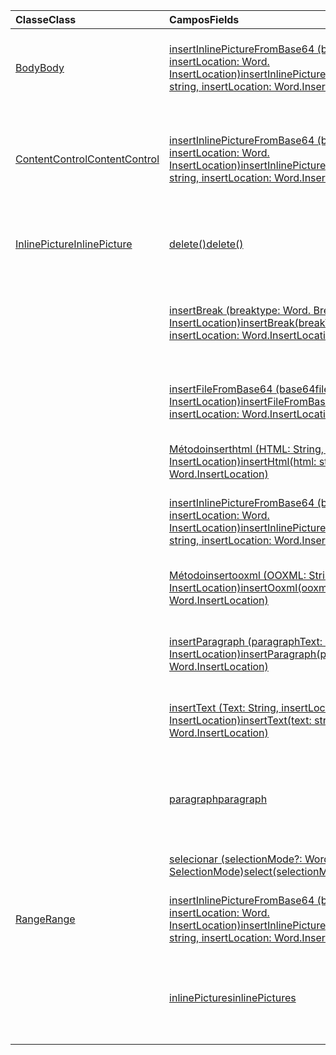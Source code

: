 | <span data-ttu-id="3df34-101">Classe</span><span class="sxs-lookup"><span data-stu-id="3df34-101">Class</span></span> | <span data-ttu-id="3df34-102">Campos</span><span class="sxs-lookup"><span data-stu-id="3df34-102">Fields</span></span> | <span data-ttu-id="3df34-103">Descrição</span><span class="sxs-lookup"><span data-stu-id="3df34-103">Description</span></span> |
|:---|:---|:---|
|[<span data-ttu-id="3df34-104">Body</span><span class="sxs-lookup"><span data-stu-id="3df34-104">Body</span></span>](/javascript/api/word/word.body)|[<span data-ttu-id="3df34-105">insertInlinePictureFromBase64 (base64EncodedImage: String, insertLocation: Word. InsertLocation)</span><span class="sxs-lookup"><span data-stu-id="3df34-105">insertInlinePictureFromBase64(base64EncodedImage: string, insertLocation: Word.InsertLocation)</span></span>](/javascript/api/word/word.body#insertinlinepicturefrombase64-base64encodedimage--insertlocation-)|<span data-ttu-id="3df34-106">Insere uma imagem no corpo, no local especificado.</span><span class="sxs-lookup"><span data-stu-id="3df34-106">Inserts a picture into the body at the specified location.</span></span>|
|[<span data-ttu-id="3df34-107">ContentControl</span><span class="sxs-lookup"><span data-stu-id="3df34-107">ContentControl</span></span>](/javascript/api/word/word.contentcontrol)|[<span data-ttu-id="3df34-108">insertInlinePictureFromBase64 (base64EncodedImage: String, insertLocation: Word. InsertLocation)</span><span class="sxs-lookup"><span data-stu-id="3df34-108">insertInlinePictureFromBase64(base64EncodedImage: string, insertLocation: Word.InsertLocation)</span></span>](/javascript/api/word/word.contentcontrol#insertinlinepicturefrombase64-base64encodedimage--insertlocation-)|<span data-ttu-id="3df34-109">Insere uma imagem embutida no local especificado dentro do controle de conteúdo.</span><span class="sxs-lookup"><span data-stu-id="3df34-109">Inserts an inline picture into the content control at the specified location.</span></span>|
|[<span data-ttu-id="3df34-110">InlinePicture</span><span class="sxs-lookup"><span data-stu-id="3df34-110">InlinePicture</span></span>](/javascript/api/word/word.inlinepicture)|[<span data-ttu-id="3df34-111">delete()</span><span class="sxs-lookup"><span data-stu-id="3df34-111">delete()</span></span>](/javascript/api/word/word.inlinepicture#delete--)|<span data-ttu-id="3df34-112">Exclui a imagem embutida do documento.</span><span class="sxs-lookup"><span data-stu-id="3df34-112">Deletes the inline picture from the document.</span></span>|
||[<span data-ttu-id="3df34-113">insertBreak (breaktype: Word. Breaktype, insertLocation: Word. InsertLocation)</span><span class="sxs-lookup"><span data-stu-id="3df34-113">insertBreak(breakType: Word.BreakType, insertLocation: Word.InsertLocation)</span></span>](/javascript/api/word/word.inlinepicture#insertbreak-breaktype--insertlocation-)|<span data-ttu-id="3df34-114">Insere uma quebra no local especificado no documento principal.</span><span class="sxs-lookup"><span data-stu-id="3df34-114">Inserts a break at the specified location in the main document.</span></span>|
||[<span data-ttu-id="3df34-115">insertFileFromBase64 (base64file: String, insertLocation: Word. InsertLocation)</span><span class="sxs-lookup"><span data-stu-id="3df34-115">insertFileFromBase64(base64File: string, insertLocation: Word.InsertLocation)</span></span>](/javascript/api/word/word.inlinepicture#insertfilefrombase64-base64file--insertlocation-)|<span data-ttu-id="3df34-116">Insere um documento no local especificado.</span><span class="sxs-lookup"><span data-stu-id="3df34-116">Inserts a document at the specified location.</span></span>|
||[<span data-ttu-id="3df34-117">Métodoinserthtml (HTML: String, insertLocation: Word. InsertLocation)</span><span class="sxs-lookup"><span data-stu-id="3df34-117">insertHtml(html: string, insertLocation: Word.InsertLocation)</span></span>](/javascript/api/word/word.inlinepicture#inserthtml-html--insertlocation-)|<span data-ttu-id="3df34-118">Insere HTML no local especificado.</span><span class="sxs-lookup"><span data-stu-id="3df34-118">Inserts HTML at the specified location.</span></span>|
||[<span data-ttu-id="3df34-119">insertInlinePictureFromBase64 (base64EncodedImage: String, insertLocation: Word. InsertLocation)</span><span class="sxs-lookup"><span data-stu-id="3df34-119">insertInlinePictureFromBase64(base64EncodedImage: string, insertLocation: Word.InsertLocation)</span></span>](/javascript/api/word/word.inlinepicture#insertinlinepicturefrombase64-base64encodedimage--insertlocation-)|<span data-ttu-id="3df34-120">Insere uma imagem embutida no local especificado.</span><span class="sxs-lookup"><span data-stu-id="3df34-120">Inserts an inline picture at the specified location.</span></span>|
||[<span data-ttu-id="3df34-121">Métodoinsertooxml (OOXML: String, insertLocation: Word. InsertLocation)</span><span class="sxs-lookup"><span data-stu-id="3df34-121">insertOoxml(ooxml: string, insertLocation: Word.InsertLocation)</span></span>](/javascript/api/word/word.inlinepicture#insertooxml-ooxml--insertlocation-)|<span data-ttu-id="3df34-122">Insere um formato OOXML no local especificado.</span><span class="sxs-lookup"><span data-stu-id="3df34-122">Inserts OOXML at the specified location.</span></span>|
||[<span data-ttu-id="3df34-123">insertParagraph (paragraphText: String, insertLocation: Word. InsertLocation)</span><span class="sxs-lookup"><span data-stu-id="3df34-123">insertParagraph(paragraphText: string, insertLocation: Word.InsertLocation)</span></span>](/javascript/api/word/word.inlinepicture#insertparagraph-paragraphtext--insertlocation-)|<span data-ttu-id="3df34-124">Insere um parágrafo no local especificado.</span><span class="sxs-lookup"><span data-stu-id="3df34-124">Inserts a paragraph at the specified location.</span></span>|
||[<span data-ttu-id="3df34-125">insertText (Text: String, insertLocation: Word. InsertLocation)</span><span class="sxs-lookup"><span data-stu-id="3df34-125">insertText(text: string, insertLocation: Word.InsertLocation)</span></span>](/javascript/api/word/word.inlinepicture#inserttext-text--insertlocation-)|<span data-ttu-id="3df34-126">Insere um texto no local especificado.</span><span class="sxs-lookup"><span data-stu-id="3df34-126">Inserts text at the specified location.</span></span>|
||[<span data-ttu-id="3df34-127">paragraph</span><span class="sxs-lookup"><span data-stu-id="3df34-127">paragraph</span></span>](/javascript/api/word/word.inlinepicture#paragraph)|<span data-ttu-id="3df34-128">Obtém o parágrafo pai que inclui a imagem embutida.</span><span class="sxs-lookup"><span data-stu-id="3df34-128">Gets the parent paragraph that contains the inline image.</span></span>|
||[<span data-ttu-id="3df34-129">selecionar (selectionMode?: Word. SelectionMode)</span><span class="sxs-lookup"><span data-stu-id="3df34-129">select(selectionMode?: Word.SelectionMode)</span></span>](/javascript/api/word/word.inlinepicture#select-selectionmode-)|<span data-ttu-id="3df34-130">Seleciona a imagem embutida.</span><span class="sxs-lookup"><span data-stu-id="3df34-130">Selects the inline picture.</span></span>|
|[<span data-ttu-id="3df34-131">Range</span><span class="sxs-lookup"><span data-stu-id="3df34-131">Range</span></span>](/javascript/api/word/word.range)|[<span data-ttu-id="3df34-132">insertInlinePictureFromBase64 (base64EncodedImage: String, insertLocation: Word. InsertLocation)</span><span class="sxs-lookup"><span data-stu-id="3df34-132">insertInlinePictureFromBase64(base64EncodedImage: string, insertLocation: Word.InsertLocation)</span></span>](/javascript/api/word/word.range#insertinlinepicturefrombase64-base64encodedimage--insertlocation-)|<span data-ttu-id="3df34-133">Insere uma imagem no local especificado.</span><span class="sxs-lookup"><span data-stu-id="3df34-133">Inserts a picture at the specified location.</span></span>|
||[<span data-ttu-id="3df34-134">inlinePictures</span><span class="sxs-lookup"><span data-stu-id="3df34-134">inlinePictures</span></span>](/javascript/api/word/word.range#inlinepictures)|<span data-ttu-id="3df34-135">Obtém a coleção de objetos de imagem embutida presentes no intervalo.</span><span class="sxs-lookup"><span data-stu-id="3df34-135">Gets the collection of inline picture objects in the range.</span></span>|
